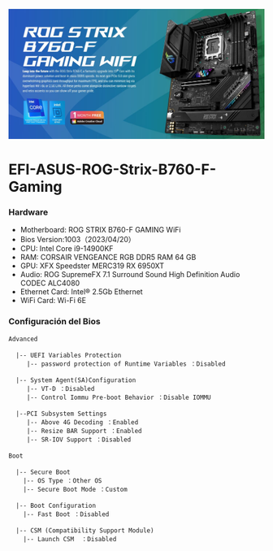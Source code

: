 ![image](IMG/B760-F.JPG)
# EFI-ASUS-ROG-Strix-B760-F-Gaming

### Hardware

- Motherboard: ROG STRIX B760-F GAMING WiFi
- Bios Version:1003（2023/04/20）
- CPU: Intel Core i9-14900KF
- RAM: CORSAIR VENGEANCE RGB DDR5 RAM 64 GB
- GPU: XFX Speedster MERC319 RX 6950XT
- Audio: ROG SupremeFX 7.1 Surround Sound High Definition Audio CODEC ALC4080
- Ethernet Card: Intel® 2.5Gb Ethernet
- WiFi Card: Wi-Fi 6E



### Configuración del Bios

```
Advanced

  |-- UEFI Variables Protection
     |-- password protection of Runtime Variables ：Disabled
     
  |-- System Agent(SA)Configuration
     |-- VT-D ：Disabled
     |-- Control Iommu Pre-boot Behavior ：Disable IOMMU
	   
  |--PCI Subsystem Settings
     |-- Above 4G Decoding ：Enabled
     |-- Resize BAR Support ：Enabled
     |-- SR-IOV Support ：Disabled
   
Boot

  |-- Secure Boot
    |-- OS Type ：Other OS
    |-- Secure Boot Mode ：Custom
      
  |-- Boot Configuration
    |-- Fast Boot ：Disabled
      
  |-- CSM (Compatibility Support Module)
    |-- Launch CSM  ：Disabled
```
